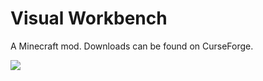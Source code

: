 # Visual Workbench

A Minecraft mod. Downloads can be found on CurseForge.

![](https://i.imgur.com/OVV5lXk.png)
